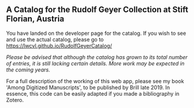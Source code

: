 ## A Catalog for the Rudolf Geyer Collection at Stift Florian, Austria

You have landed on the developer page for the catalog. If you wish to see and use the actual catalog, please go to https://lwcvl.github.io/RudolfGeyerCatalog/

*Please be advised that although the catalog has grown to its total number of entries, it is still lacking certain details. More work may be expected in the coming years.*

For a full description of the working of this web app, please see my book 'Among Digitized Manuscripts', to be published by Brill late 2019. In essence, this code can be easily adapted if you made a bibliography in Zotero.
